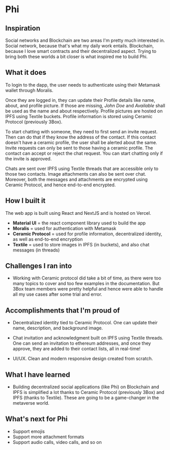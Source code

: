 # Phi

## Inspiration
Social networks and Blockchain are two areas I'm pretty much interested in. Social network, because that's what my daily work entails. Blockchain, because I love smart contracts and their decentralized aspect. Trying to bring both these worlds a bit closer is what inspired me to build Phi.

## What it does

To login to the dapp, the user needs to authenticate using their Metamask wallet through Moralis.

Once they are logged in, they can update their Profile details like name, about, and profile picture. If those are missing, *John Doe* and *Available* shall be used as the name and about respectively. Profile pictures are hosted on IPFS using Textile buckets. Profile information is stored using Ceramic Protocol (previously 3Box).

To start chatting with someone, they need to first send an invite request. Then can do that if they know the address of the contact. If this contact doesn't have a ceramic profile, the user shall be alerted about the same. Invite requests can only be sent to those having a ceramic profile. The contact can accept or reject the chat request. You can start chatting only if the invite is approved.

Chats are sent over IPFS using Textile threads that are accessible only to those two contacts. Image attachments can also be sent over chat. Moreover, both the messages and attachments are encrypted using Ceramic Protocol, and hence end-to-end encrypted.

## How I built it

The web app is built using React and NextJS and is hosted on Vercel.

* **Material UI** = the react component library used to build the app
* **Moralis** = used for authentication with Metamask
* **Ceramic Protocol** = used for profile information, decentralized identity, as well as end-to-end encryption
* **Textile** = used to store images in IPFS (in buckets), and also chat messages (in threads)

## Challenges I ran into

* Working with Ceramic protocol did take a bit of time, as there were too many topics to cover and too few examples in the documentation. But 3Box team members were pretty helpful and hence were able to handle all my use cases after some trial and error.

## Accomplishments that I'm proud of

* Decentralized identity tied to Ceramic Protocol. One can update their name, description, and background image.

* Chat invitation and acknowledgment built on IPFS using Textile threads. One can send an invitation to ethereum addresses, and once they approve, they are added to their contact lists, all in real-time!

* UI/UX. Clean and modern responsive design created from scratch.

## What I have learned

* Building decentralized social applications (like Phi) on Blockchain and IPFS is simplified a lot thanks to Ceramic Protocol (previously 3Box) and IPFS (thanks to Textile). These are going to be a game-changer in the metaverse world.

## What's next for Phi
  * Support emojis
  * Support more attachment formats
  * Support audio calls, video calls, and so on
